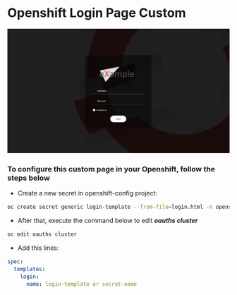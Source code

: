 # Openshift Login Page Custom

![Openshift Console Login](images/ocp-console-custom.png)



### To configure this custom page in your Openshift, follow the steps below

- Create a new secret in openshift-config project:

```bash
oc create secret generic login-template --from-file=login.html -n openshift-config
```

- After that, execute the command below to edit ***oauths cluster***
```bash
oc edit oauths cluster
```

- Add this lines:
```yaml
spec:
  templates:
    login:
      name: login-template or secret-name
```